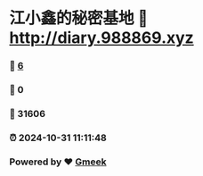 # 江小鑫的秘密基地 :link: http://diary.988869.xyz 
### :page_facing_up: [6](http://diary.988869.xyz/tag.html) 
### :speech_balloon: 0 
### :hibiscus: 31606 
### :alarm_clock: 2024-10-31 11:11:48 
### Powered by :heart: [Gmeek](https://github.com/Meekdai/Gmeek)
